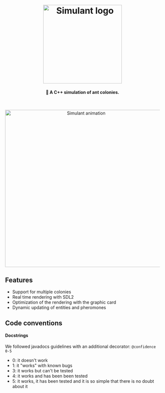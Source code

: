 <h1 align="center">
  <br>
  <img src="https://hackedserver.org/choucroute/velociraptor.svg" alt="Simulant logo" width="256">
  <br>
</h1>


<h4 align="center">🐜 A C++ simulation of ant colonies.</h4>
</br>
<p align="center">
<img src="./ressources/animation.png" alt="Simulant animation" width="512">
</p>

## Features
- Support for multiple colonies
- Real time rendering with SDL2
- Optimization of the rendering with the graphic card
- Dynamic updating of entities and pheromones

## Code conventions

#### Docstrings
We followed javadocs guidelines with an additional decorator:
``@confidence 0-5``
- 0: it doesn't work
- 1: it "works" with known bugs
- 3: it works but can't be tested
- 4: it works and has been been tested
- 5: it works, it has been tested and it is so simple that there is no doubt about it
